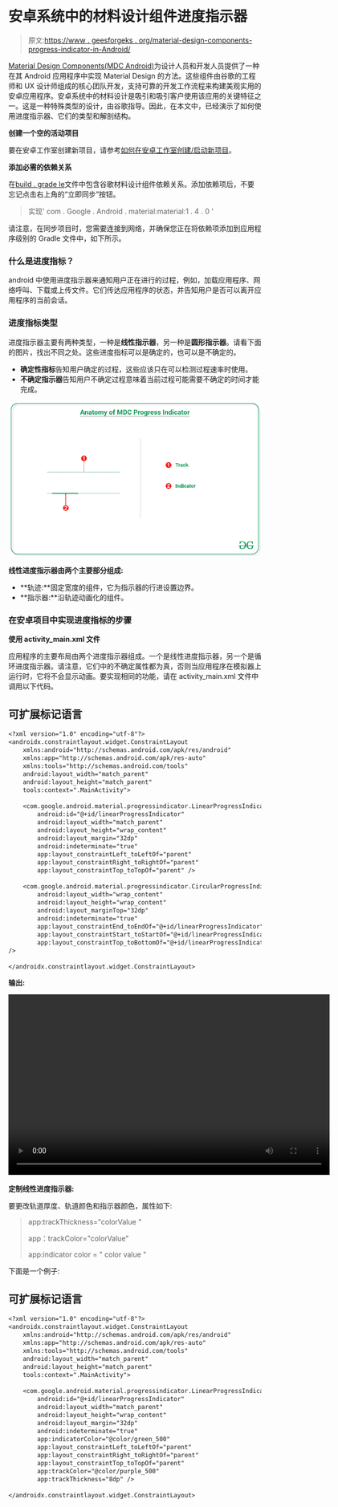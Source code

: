# 安卓系统中的材料设计组件进度指示器

> 原文:[https://www . geesforgeks . org/material-design-components-progress-indicator-in-Android/](https://www.geeksforgeeks.org/material-design-components-progress-indicator-in-android/)

[Material Design Components(MDC Android)](https://www.geeksforgeeks.org/introduction-to-material-design-in-android/)为设计人员和开发人员提供了一种在其 Android 应用程序中实现 Material Design 的方法。这些组件由谷歌的工程师和 UX 设计师组成的核心团队开发，支持可靠的开发工作流程来构建美观实用的安卓应用程序。安卓系统中的材料设计是吸引和吸引客户使用该应用的关键特征之一。这是一种特殊类型的设计，由谷歌指导。因此，在本文中，已经演示了如何使用进度指示器、它们的类型和解剖结构。

**创建一个空的活动项目**

要在安卓工作室创建新项目，请参考[如何在安卓工作室创建/启动新项目](https://www.geeksforgeeks.org/android-how-to-create-start-a-new-project-in-android-studio/)。

**添加必需的依赖关系**

在[build . grade le](https://www.geeksforgeeks.org/android-build-gradle/)文件中包含谷歌材料设计组件依赖关系。添加依赖项后，不要忘记点击右上角的“立即同步”按钮。

> 实现' com . Google . Android . material:material:1 . 4 . 0 '

请注意，在同步项目时，您需要连接到网络，并确保您正在将依赖项添加到应用程序级别的 Gradle 文件中，如下所示。

### **什么是进度指标？**

android 中使用进度指示器来通知用户正在进行的过程，例如，加载应用程序、网络呼叫、下载或上传文件。它们传达应用程序的状态，并告知用户是否可以离开应用程序的当前会话。

### **进度指标类型**

进度指示器主要有两种类型，一种是**线性指示器**，另一种是**圆形指示器**。请看下面的图片，找出不同之处。这些进度指标可以是确定的，也可以是不确定的。

*   **确定性指标**告知用户确定的过程，这些应该只在可以检测过程速率时使用。
*   **不确定指示器**告知用户不确定过程意味着当前过程可能需要不确定的时间才能完成。

![Anatomy of the Progress indicators](img/6701b6507dcfcf7623e48032c8099840.png)

**线性进度指示器由两个主要部分组成:**

*   **轨迹:**固定宽度的组件，它为指示器的行进设置边界。
*   **指示器:**沿轨迹动画化的组件。

### **在安卓项目中实现进度指标的步骤**

**使用 activity_main.xml 文件**

应用程序的主要布局由两个进度指示器组成。一个是线性进度指示器，另一个是循环进度指示器。请注意，它们中的不确定属性都为真，否则当应用程序在模拟器上运行时，它将不会显示动画。要实现相同的功能，请在 activity_main.xml 文件中调用以下代码。

## 可扩展标记语言

```
<?xml version="1.0" encoding="utf-8"?>
<androidx.constraintlayout.widget.ConstraintLayout 
    xmlns:android="http://schemas.android.com/apk/res/android"
    xmlns:app="http://schemas.android.com/apk/res-auto"
    xmlns:tools="http://schemas.android.com/tools"
    android:layout_width="match_parent"
    android:layout_height="match_parent"
    tools:context=".MainActivity">

    <com.google.android.material.progressindicator.LinearProgressIndicator
        android:id="@+id/linearProgressIndicator"
        android:layout_width="match_parent"
        android:layout_height="wrap_content"
        android:layout_margin="32dp"
        android:indeterminate="true"
        app:layout_constraintLeft_toLeftOf="parent"
        app:layout_constraintRight_toRightOf="parent"
        app:layout_constraintTop_toTopOf="parent" />

    <com.google.android.material.progressindicator.CircularProgressIndicator
        android:layout_width="wrap_content"
        android:layout_height="wrap_content"
        android:layout_marginTop="32dp"
        android:indeterminate="true"
        app:layout_constraintEnd_toEndOf="@+id/linearProgressIndicator"
        app:layout_constraintStart_toStartOf="@+id/linearProgressIndicator"
        app:layout_constraintTop_toBottomOf="@+id/linearProgressIndicator" />

</androidx.constraintlayout.widget.ConstraintLayout>
```

**输出:**

<video class="wp-video-shortcode" id="video-683302-1" width="640" height="360" preload="metadata" controls=""><source type="video/mp4" src="https://media.geeksforgeeks.org/wp-content/uploads/20210921085336/Untitled.mp4?_=1">[https://media.geeksforgeeks.org/wp-content/uploads/20210921085336/Untitled.mp4](https://media.geeksforgeeks.org/wp-content/uploads/20210921085336/Untitled.mp4)</video>

**定制线性进度指示器:**

要更改轨道厚度、轨道颜色和指示器颜色，属性如下:

> app:trackThickness="colorValue "
> 
> app：trackColor="colorValue"
> 
> app:indicator color = " color value "

下面是一个例子:

## 可扩展标记语言

```
<?xml version="1.0" encoding="utf-8"?>
<androidx.constraintlayout.widget.ConstraintLayout 
    xmlns:android="http://schemas.android.com/apk/res/android"
    xmlns:app="http://schemas.android.com/apk/res-auto"
    xmlns:tools="http://schemas.android.com/tools"
    android:layout_width="match_parent"
    android:layout_height="match_parent"
    tools:context=".MainActivity">

    <com.google.android.material.progressindicator.LinearProgressIndicator
        android:id="@+id/linearProgressIndicator"
        android:layout_width="match_parent"
        android:layout_height="wrap_content"
        android:layout_margin="32dp"
        android:indeterminate="true"
        app:indicatorColor="@color/green_500"
        app:layout_constraintLeft_toLeftOf="parent"
        app:layout_constraintRight_toRightOf="parent"
        app:layout_constraintTop_toTopOf="parent"
        app:trackColor="@color/purple_500"
        app:trackThickness="8dp" />

</androidx.constraintlayout.widget.ConstraintLayout>
```